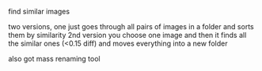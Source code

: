 find similar images

two versions, one just goes through all pairs of images in a folder and sorts them by similarity
2nd version you choose one image and then it finds all the similar ones (<0.15 diff) and moves everything into a new folder

also got mass renaming tool 
